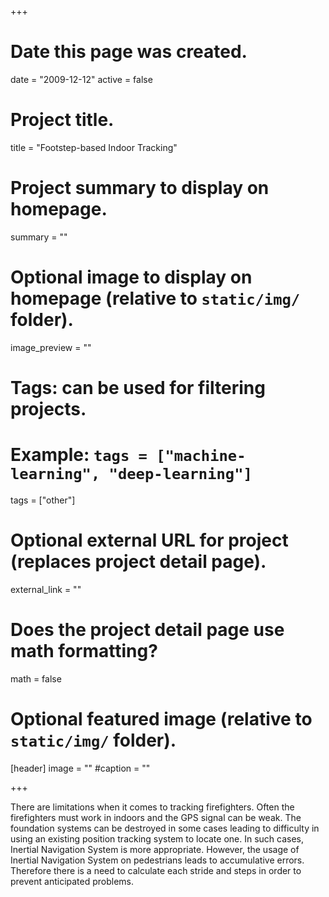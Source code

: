 +++
# Date this page was created.
date = "2009-12-12"
active = false
# Project title.
title = "Footstep-based Indoor Tracking"

# Project summary to display on homepage.
summary = ""

# Optional image to display on homepage (relative to `static/img/` folder).
image_preview = ""

# Tags: can be used for filtering projects.
# Example: `tags = ["machine-learning", "deep-learning"]`
tags = ["other"]

# Optional external URL for project (replaces project detail page).
external_link = ""

# Does the project detail page use math formatting?
math = false

# Optional featured image (relative to `static/img/` folder).
[header]
image = ""
#caption = ""

+++

There are limitations when it comes to tracking firefighters. Often the firefighters must work in indoors and the GPS signal can be weak. The foundation systems can be destroyed in some cases leading to difficulty in using an existing position tracking system to locate one. In such cases, Inertial Navigation System is more appropriate. However, the usage of Inertial Navigation System on pedestrians leads to accumulative errors. Therefore there is a need to calculate each stride and steps in order to prevent anticipated problems.
